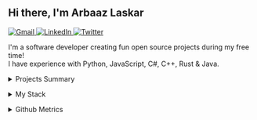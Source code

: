 <html>
  <head>
    <meta charset="UTF-8">
  </head>
  <body>
    <h2>Hi there, I'm Arbaaz Laskar</h2>
    <p>
      <a href="mailto:arzkar.dev@gmail.com">
        <img src="https://img.shields.io/badge/Gmail-D14836?style=for-the-badge&logo=gmail&logoColor=white" alt="Gmail">
      </a>
      <a href="https://www.linkedin.com/in/arbaaz-laskar">
        <img src="https://img.shields.io/badge/linkedin-%230077B5.svg?&style=for-the-badge&logo=linkedin&logoColor=white" alt="LinkedIn">
      </a>
      <a href="https://twitter.com/arzkar_dev">
        <img src="https://img.shields.io/badge/Twitter-1DA1F2?style=for-the-badge&logo=twitter&logoColor=white" alt="Twitter">
      </a>
    </p>
    <p>I'm a software developer creating fun open source projects during my free time! <br> I have experience with Python, JavaScript, C#, C++, Rust &amp; Java. </p>
    <p>
    <details>
      <summary>Projects Summary</summary>
      <ul>
        <li>Extensions <ul>
            <li>
              <a href="https://github.com/arzkar/VSNotes">VSNotes</a>: A tool to organize notes by workspaces
            </li>
          </ul>
        </li>
        <li>Libraries <ul>
            <li>
              <a href="https://github.com/arzkar/fetch-ao3">fetch-ao3</a>: A library to fetch data from ArchiveOfOurOwn.org
            </li>
          </ul>
        </li>
        <li>APIs <ul>
            <li>
              <a href="https://github.com/arzkar/Fanfiction-Finder-API">Fanfiction-Finder-API</a>: An API to scrape both <a href="https://www.fanfiction.net/">ffnet</a> and <a href="https://archiveofourown.org/">ao3</a> fanfiction metadata
            </li>
            <li>
              <a href="https://github.com/arzkar/ao3-api-js">ao3-api-js</a>: An API to scrape <a href="https://archiveofourown.org/">archiveofourown.org</a> fanfiction works metadata
            </li>
            <li>
              <a href="https://github.com/arzkar/Product-Logistics-API">Product-Logistics-API</a>: A basic Product Logistics API which can be used to track the transactions of different products and its delivery to different cities
            </li>
          </ul>
        </li>
        <li>CLIs <ul>
           <li>
              <a href="https://github.com/arzkar/git-utils">git-utils</a>: A CLI for performing various bulk operations on git repositories
            </li>
            <li>
              <a href="https://github.com/pyenv-win/pyenv-win-venv">pyenv-win-venv</a>: A CLI to manage virtual envs with pyenv-win
            </li>
            <li>
              <a href="https://github.com/arzkar/calibre-ebook-convert-helper">calibre-ebook-convert-helper</a>: A helper CLI for calibre's ebook-convert CLI which is used to convert all files in a directory into another format
            </li>
            <li>Contributions to <a href="https://fichub.net/">fichub.net</a> project: <ul>
                <li>
                  <a href="https://github.com/FicHub/fichub-cli">fichub-cli</a>: A CLI for the fichub.net
                </li>
                <li>
                  <a href="https://github.com/fichub-cli-contrib/fichub-cli-metadata">fichub-cli-metadata</a>: A metadata plugin for the fichub-cli to fetching Metadata from the Fichub API
                </li>
                <li>
                  <a href="https://github.com/FanFicDev/hermes/">hermes</a>: web fiction (fanfic and web serial) browser, reader, library, etc
                </li>
              </ul>
            </li>
            <li>
            <a href="https://github.com/arzkar/ao3-cli">ao3-cli</a>: A CLI to download from archiveofourown.org using their built-in download option
            </li>
          </ul>
        </li>
        <li>
          <a href="https://github.com/arzkar/Hermes-GUI">Hermes-GUI</a>: A GUI based on my Quote Finder bot using PyQt
        </li>
        <li>
          <a href="https://github.com/Bot-Devel">Bot-Devel</a>: A bunch of Discord bots written in Python
        </li>
      </ul>
    </details>
    </p>
    <p>
    <details>
      <summary>My Stack</summary>
      <h4>Languages</h4>
      <img src="https://img.shields.io/badge/-Python-3776AB?style=flat&logo=python&logoColor=white" alt="Python">
      <img src="https://img.shields.io/badge/-JavaScript-EDD222?style=flat&logo=javascript&logoColor=white" alt="Javascript">
      <img src="https://img.shields.io/badge/-TypeScript-3178C6?style=flat&logo=typescript&logoColor=white" alt="Typescript">
      <img src="https://img.shields.io/badge/-C++-00599C?style=flat&logo=c%2B%2B&logoColor=white" alt="C++">
      <img src="https://img.shields.io/badge/-C%20Sharp-239120?style=flat&logo=c-sharp&logoColor=white" alt="C Sharp">
      <img src="https://img.shields.io/badge/-Rust-000000?style=flat&logo=rust&logoColor=white" alt="Rust">
      <img src="https://img.shields.io/badge/-Java-E34F26?style=flat&logo=openjdk&logoColor=white" alt="Java">
      <img src="https://img.shields.io/badge/-CSS3-1572B6?style=flat&logo=css3" alt="CSS3">
      <img src="https://img.shields.io/badge/-HTML5-E34F26?style=flat&logo=html5&logoColor=white" alt="HTML5">
      <h4>Frameworks</h4>
      <h5>Python</h5>
      <img src="https://img.shields.io/badge/-Django-092E20?style=flat&logo=django&logoColor=white" alt="Django">
      <img src="http://img.shields.io/badge/-Flask-000000?style=flat&logo=flask&logoColor=white" alt="Flask">
      <img src="http://img.shields.io/badge/-FastAPI-009688?style=flat&logo=fastapi&logoColor=white" alt="FastAPI">
      <h5>JavaScript</h5>
      <img src="https://img.shields.io/badge/-ReactJS-51CBF2?style=flat&logo=react&logoColor=white" alt="ReactJS">
      <img src="http://img.shields.io/badge/-NodeJS-6EBF20?style=flat&logo=node.js&logoColor=white" alt="NodeJS">
      <img src="http://img.shields.io/badge/-Express-black?style=flat&logo=express&logoColor=white" alt="Express">
      <h4>Databases</h4>
      <img src="http://img.shields.io/badge/-PostgreSQL-4169E1?style=flat&logo=postgresql&logoColor=white" alt="PostgreSQL">
      <img src="http://img.shields.io/badge/-MySQL-4479A1?style=flat&logo=mysql&logoColor=white" alt="MySQL">
      <img src="http://img.shields.io/badge/-MongoDB-47A248?style=flat&logo=mongodb&logoColor=white" alt="MongoDB">
      <img src="http://img.shields.io/badge/-SQLite-003B57?style=flat&logo=sqlite&logoColor=white" alt="SQLite">
      <h4>Utilities</h4>
      <img src="https://img.shields.io/badge/-Postman-FF6C37?style=flat&logo=postman&logoColor=white" alt="Postman">
      <img src="https://img.shields.io/badge/-VSCode-007ACC?style=flat&logo=visual-studio-code&logoColor=white" alt="VSCode">
      <img src="https://img.shields.io/badge/-Visual%20Studio-5C2D91?style=flat&logo=visual-studio&logoColor=white" alt="Visual Studio">
      <img src="https://img.shields.io/badge/-Android%20Studio-3DDC84?style=flat&logo=android-studio&logoColor=white" alt="Android Studio">
    </details>
    </p>
    <p>
    <details>
      <summary>Github Metrics</summary>
      <a href="https://github.com/arzkar">
        <img align="top" width="50%" src="https://arzkar.github.io/arzkar/metrics/header.svg" />
      </a>
      <br />
      <a href="https://github.com/arzkar">
        <img align="top" width="50%" src="https://arzkar.github.io/arzkar/metrics/repositories.svg" />
      </a>
      <a href="https://github.com/arzkar">
        <img align="top" width="49%" src="https://arzkar.github.io/arzkar/metrics/acti_comm.svg" />
      </a>
      <a href="https://github.com/arzkar">
        <img align="top" width="50%" src="https://arzkar.github.io/arzkar/metrics/iso_calender.svg" />
      </a>
      <a href="https://github.com/arzkar">
        <img align="top" width="49%" src="https://arzkar.github.io/arzkar/metrics/langs_used.svg" />
      </a>
      <a href="https://github.com/arzkar">
        <img align="top" width="49%" src="https://arzkar.github.io/arzkar/metrics/notable_contributions.svg" />
      </a>
      <a href="https://github.com/arzkar">
        <img align="top" width="49%" src="https://arzkar.github.io/arzkar/metrics/achievements.svg" />
      </a>
    </details>
    </p>
  </body>
</html>
